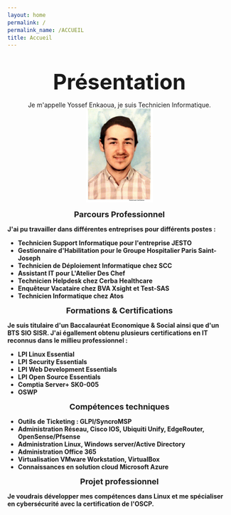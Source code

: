 ```yaml
---
layout: home
permalink: /
permalink_name: /ACCUEIL
title: Accueil
---
```


<br>

<strong><center><font size="10">Présentation</font></center></strong>

<center>Je m'appelle Yossef Enkaoua, je suis Technicien Informatique.</center>
<b>
<center><img src="assets/img/profil.png" height=210px width=150px></center>

<strong><center><font size="4"> Parcours Professionnel </font></center></strong>

J'ai pu travailler dans différentes entreprises pour différents postes :
- Technicien Support Informatique pour l'entreprise JESTO
- Gestionnaire d'Habilitation pour le Groupe Hospitalier Paris Saint-Joseph
- Technicien de Déploiement Informatique chez SCC
- Assistant IT pour L'Atelier Des Chef
- Technicien Helpdesk chez Cerba Healthcare
- Enquêteur Vacataire chez BVA Xsight et Test-SAS
- Technicien Informatique chez Atos

<strong><center><font size="4">Formations & Certifications</font></center></strong>

Je suis titulaire d'un Baccalauréat Economique & Social ainsi que d'un BTS SIO SISR. 
J'ai égallement obtenu plusieurs certifications en IT reconnus dans le millieu professionnel : 
- LPI Linux Essential
- LPI Security Essentials
- LPI Web Development Essentials
- LPI Open Source Essentials
- Comptia Server+ SK0-005
- OSWP

<strong><center><font size="4"> Compétences techniques </font></center></strong>

- Outils de Ticketing : GLPI/SyncroMSP
- Administration Réseau, Cisco IOS, Ubiquiti Unify, EdgeRouter, OpenSense/Pfsense
- Administration Linux, Windows server/Active Directory
- Administration Office 365
- Virtualisation VMware Workstation, VirtualBox
- Connaissances en solution cloud Microsoft Azure

<strong><center><font size="4"> Projet professionnel </font></center></strong>

Je voudrais développer mes compétences dans Linux et me spécialiser en cybersécurité avec la certification de l'OSCP.

